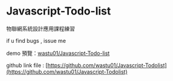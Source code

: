 # Javascript-Todo-list

物聯網系統設計應用課程練習

if u find bugs , issue me

demo 預覽：[wastu01/Javascript-Todo-list](https://wastu01.github.io/Javascript-Todolist/)

github link file : [https://github.com/wastu01/Javascript-Todolist](https://github.com/wastu01/Javascript-Todolist)

